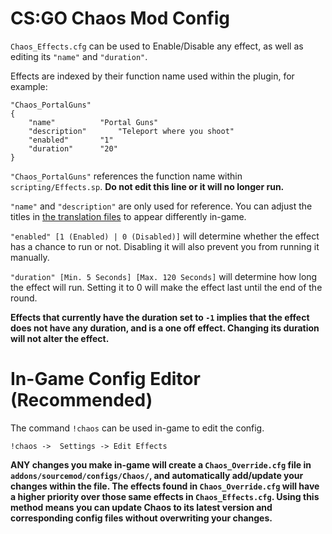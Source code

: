 # CS:GO Chaos Mod Config

`Chaos_Effects.cfg` can be used to Enable/Disable any effect, as well as editing its `"name"` and `"duration"`.

Effects are indexed by their function name used within the plugin, for example:

```
"Chaos_PortalGuns"
{
	"name"			"Portal Guns"
	"description"		"Teleport where you shoot"
	"enabled"		"1"
	"duration"		"20"
}
```
`"Chaos_PortalGuns"` references the function name within `scripting/Effects.sp`. **Do not edit this line or it will no longer run.**

`"name"` and `"description"` are only used for reference. You can adjust the titles in [the translation files](https://github.com/b0ink/csgo-chaos-mod/tree/main/addons/sourcemod/translations) to appear differently in-game.

`"enabled" [1 (Enabled) | 0 (Disabled)]` will determine whether the effect has a chance to run or not. Disabling it will also prevent you from running it manually.

`"duration" [Min. 5 Seconds] [Max. 120 Seconds]` will determine how long the effect will run. Setting it to 0 will make the effect last until the end of the round.

**Effects that currently have the duration set to `-1` implies that the effect does not have any duration, and is a one off effect. Changing its duration will not alter the effect.**


# In-Game Config Editor (Recommended)

The command `!chaos` can be used in-game to edit the config.

`!chaos ->  Settings -> Edit Effects`

**ANY changes you make in-game will create a `Chaos_Override.cfg` file in `addons/sourcemod/configs/Chaos/`, and automatically add/update your changes within the file. The effects found in `Chaos_Override.cfg` will have a higher priority over those same effects in `Chaos_Effects.cfg`. Using this method means you can update Chaos to its latest version and corresponding config files without overwriting your changes.**
